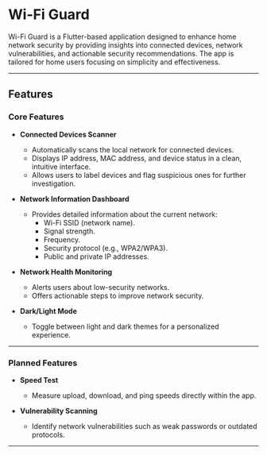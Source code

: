 # Wi-Fi Guard

Wi-Fi Guard is a Flutter-based application designed to enhance home network security by providing insights into connected devices, network vulnerabilities, and actionable security recommendations. The app is tailored for home users focusing on simplicity and effectiveness.

---

## Features

### Core Features
- **Connected Devices Scanner**  
  - Automatically scans the local network for connected devices.  
  - Displays IP address, MAC address, and device status in a clean, intuitive interface.  
  - Allows users to label devices and flag suspicious ones for further investigation.

- **Network Information Dashboard**  
  - Provides detailed information about the current network:  
    - Wi-Fi SSID (network name).  
    - Signal strength.  
    - Frequency.  
    - Security protocol (e.g., WPA2/WPA3).  
    - Public and private IP addresses.

- **Network Health Monitoring**  
  - Alerts users about low-security networks.  
  - Offers actionable steps to improve network security.

- **Dark/Light Mode**  
  - Toggle between light and dark themes for a personalized experience.

---

### Planned Features
- **Speed Test**  
  - Measure upload, download, and ping speeds directly within the app.

- **Vulnerability Scanning**  
  - Identify network vulnerabilities such as weak passwords or outdated protocols.

---